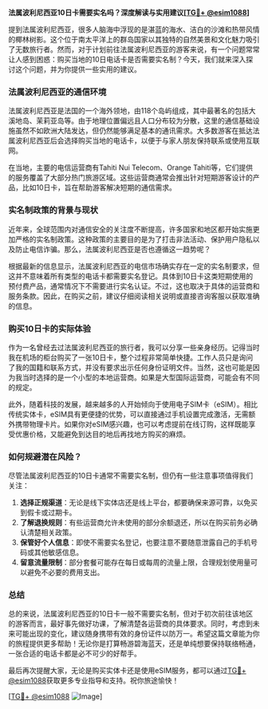 **法属波利尼西亚10日卡需要实名吗？深度解读与实用建议[[TG💪+ @esim1088](https://t.me/s/esim1088)]**

提到法属波利尼西亚，很多人脑海中浮现的是湛蓝的海水、洁白的沙滩和热带风情的椰林树影。这个位于南太平洋上的群岛国家以其独特的自然美景和文化魅力吸引了无数旅行者。然而，对于计划前往法属波利尼西亚的游客来说，有一个问题常常让人感到困惑：购买当地的10日电话卡是否需要实名制？今天，我们就来深入探讨这个问题，并为你提供一些实用的建议。

### 法属波利尼西亚的通信环境

法属波利尼西亚是法国的一个海外领地，由118个岛屿组成，其中最著名的包括大溪地岛、茉莉亚岛等。由于地理位置偏远且人口分布较为分散，这里的通信基础设施虽然不如欧洲大陆发达，但仍然能够满足基本的通讯需求。大多数游客在抵达法属波利尼西亚后会选择购买当地的电话卡，以便于与家人朋友保持联系或使用互联网。

在当地，主要的电信运营商有Tahiti Nui Telecom、Orange Tahiti等，它们提供的服务覆盖了大部分热门旅游区域。这些运营商通常会推出针对短期游客设计的产品，比如10日卡，旨在帮助游客解决短期的通信需求。

### 实名制政策的背景与现状

近年来，全球范围内对通信安全的关注度不断提高，许多国家和地区都开始实施更加严格的实名制政策。这种政策的主要目的是为了打击非法活动、保护用户隐私以及防止电信诈骗。那么，法属波利尼西亚是否也遵循这一趋势呢？

根据最新的信息显示，法属波利尼西亚的电信市场确实存在一定的实名制要求，但这并不意味着所有类型的电话卡都需要实名登记。具体到10日卡这类短期使用的预付费产品，通常情况下不需要进行实名认证。不过，这也取决于具体的运营商和服务条款。因此，在购买之前，建议仔细阅读相关说明或直接咨询客服以获取准确的信息。

### 购买10日卡的实际体验

作为一名曾经去过法属波利尼西亚的旅行者，我可以分享一些亲身经历。记得当时我在机场的柜台购买了一张10日卡，整个过程非常简单快捷。工作人员只是询问了我的国籍和联系方式，并没有要求出示任何身份证明文件。当然，这也可能是因为我当时选择的是一个小型的本地运营商。如果是大型国际运营商，可能会有不同的规定。

此外，随着科技的发展，越来越多的人开始倾向于使用电子SIM卡（eSIM）。相比传统实体卡，eSIM具有更便捷的优势，可以直接通过手机设置完成激活，无需额外携带物理卡片。如果你对eSIM感兴趣，也可以考虑提前在线订购，这样既能享受优惠价格，又能避免到达目的地后再找地方购买的麻烦。

### 如何规避潜在风险？

尽管法属波利尼西亚的10日卡通常不需要实名制，但仍有一些注意事项值得我们关注：

1. **选择正规渠道**：无论是线下实体店还是线上平台，都要确保来源可靠，以免买到假卡或过期卡。
2. **了解退换规则**：有些运营商允许未使用的部分余额退还，所以在购买前务必确认清楚相关政策。
3. **保管好个人信息**：即使不需要实名登记，也要注意不要随意泄露自己的手机号码或其他敏感信息。
4. **留意流量限制**：部分套餐可能存在每日或每周的流量上限，合理规划使用量可以避免不必要的费用支出。

### 总结

总的来说，法属波利尼西亚的10日卡一般不需要实名制，但对于初次前往该地区的游客而言，最好事先做好功课，了解清楚各运营商的具体要求。同时，考虑到未来可能出现的变化，建议随身携带有效的身份证件以防万一。希望这篇文章能为你的旅程提供更多帮助！无论你是打算畅游碧海蓝天，还是单纯想要保持联络畅通，一张合适的电话卡都是必不可少的好帮手。

最后再次提醒大家，无论是购买实体卡还是使用eSIM服务，都可以通过[TG💪+ @esim1088](https://t.me/s/esim1088)获取更多专业指导和支持。祝你旅途愉快！

[[TG💪+ @esim1088](https://t.me/s/esim1088) ![Image](https://i.postimg.cc/4NQfJmqS/Snipaste-2025-05-13-00-14-12.png)]